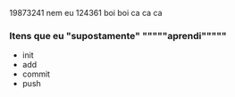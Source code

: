 19873241
nem eu
124361
boi boi
ca ca ca
<h3>Itens que eu "supostamente" """""aprendi"""""</h3>
<ul>
<li>init</li>
<li>add</li>
<li>commit</li>
<li>push</li>
</ul>
